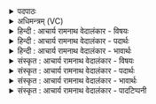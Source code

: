 <details><summary>पदपाठः</summary>

प꣡रि꣢꣯। स्वा꣣ना꣡सः꣢। इ꣡न्द꣢꣯वः। म꣡दा꣢꣯य। ब꣣र्ह꣡णा꣢। गि꣣रा꣢। म꣡धोः꣢꣯ अ꣣र्षन्ति। धा꣡र꣢꣯या। ११२२।
</details>

<details><summary>अधिमन्त्रम् (VC)</summary>

- पवमानः सोमः
- असितः काश्यपो देवलो वा
- गायत्री
- षड्जः
</details>

<details><summary>हिन्दी : आचार्य रामनाथ वेदालंकार - विषयः</summary>

सातवीं ऋचा पूर्वार्चिक में ४८५ क्रमाङ्क पर आनन्दरस के विषय में व्याख्यात हो चुकी है। यहाँ गुरुओं का वर्णन है।
</details>

<details><summary>हिन्दी : आचार्य रामनाथ वेदालंकार - पदार्थः</summary>

पदार्थान्वयभाषाः -  (स्वानासः)पढ़ाने के समय शुद्धोच्चारण या भाषण करनेवाले(इन्दवः)तेजस्वी,विद्यारस से भिगोनेवाले गुरुलोग(मदाय)शिष्यों के आनन्द के लिए(बर्हणा)विरोधियों के सिद्धान्तों का खण्डन करनेवाली(गिरा)वाणी से(मधो)मधुर ज्ञानरस की(धारया)धारा के साथ(परि अर्षन्ति)शिष्यों को चारों ओर प्राप्त होते हैं ॥७॥
</details>

<details><summary>हिन्दी : आचार्य रामनाथ वेदालंकार - भावार्थः</summary>

भावार्थभाषाः -  शिष्यों के प्रति आगाध प्रेम से परिप्लुत विद्वान् गुरु लोग उनके हित के लिए उन्हें ज्ञानधारा से सींचते हैं ॥७॥
</details>

<details><summary>संस्कृत : आचार्य रामनाथ वेदालंकार - विषयः</summary>

सप्तमी ऋक् पूर्वार्चिके ४८५ क्रमाङ्के आनन्दरसविषये व्याख्याता। अत्र गुरवो वर्ण्यन्ते।
</details>

<details><summary>संस्कृत : आचार्य रामनाथ वेदालंकार - पदार्थः</summary>

पदार्थान्वयभाषाः -  (स्वानासः)अध्यापनकाले शब्दोच्चारणतत्पराः, (इन्दवः)दीप्ताः,विद्यारसेन क्लेदकाः गुरवः(मदाय)शिष्याणाम् आनन्दाय(बर्हणा)विरोधिसिद्धान्तखण्डयित्र्या[बर्ह हिंसायाम्,चुरादिः।] (गिरा)वाचा(मधोः)मधुरस्य ज्ञानरसस्य(धारया)प्रवाहसन्तत्या(परि अर्षन्ति)शिष्यान् परिप्राप्नुवन्ति।[संहितायां ‘मधो रर्षन्ति’इति प्राप्ते विसर्जनीयलोपश्छान्दसः]॥७॥
</details>

<details><summary>संस्कृत : आचार्य रामनाथ वेदालंकार - भावार्थः</summary>

भावार्थभाषाः -  शिष्यान् प्रत्यगाधप्रेमपरिप्लुता विद्वांसो गुरुजनास्तेषां हिताय तान् ज्ञानधारया सिञ्चन्ति ॥७॥
</details>

<details><summary>संस्कृत : आचार्य रामनाथ वेदालंकार - पादटिप्पनी</summary>

टिप्पणी:   १.ऋ० ९।१०।४,‘स्वानास’,‘मधो’इत्यत्र ‘सुवा॒नास॒’,‘सुता’। साम० ४८५।
</details>